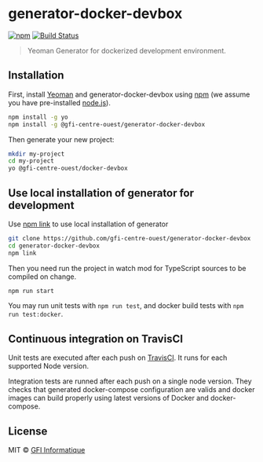 # generator-docker-devbox

[![npm](https://img.shields.io/npm/v/@gfi-centre-ouest/generator-docker-devbox.svg)](https://www.npmjs.com/package/@gfi-centre-ouest/generator-docker-devbox)
[![Build Status](https://img.shields.io/travis/gfi-centre-ouest/generator-docker-devbox.svg)](https://travis-ci.org/gfi-centre-ouest/generator-docker-devbox)

> Yeoman Generator for dockerized development environment.

## Installation

First, install [Yeoman](http://yeoman.io) and generator-docker-devbox using [npm](https://www.npmjs.com/) 
(we assume you have pre-installed [node.js](https://nodejs.org/)).

```bash
npm install -g yo
npm install -g @gfi-centre-ouest/generator-docker-devbox
```

Then generate your new project:

```bash
mkdir my-project
cd my-project
yo @gfi-centre-ouest/docker-devbox
```

## Use local installation of generator for development

Use [npm link](https://docs.npmjs.com/cli/link) to use local installation of generator

```bash
git clone https://github.com/gfi-centre-ouest/generator-docker-devbox
cd generator-docker-devbox
npm link
```

Then you need run the project in watch mod for TypeScript sources to be compiled on change.

```bash
npm run start
```

You may run unit tests with `npm run test`, and docker build tests with `npm run test:docker`.

## Continuous integration on TravisCI

Unit tests are executed after each push on [TravisCI](https://travis-ci.org/gfi-centre-ouest/generator-docker-devbox). 
It runs for each supported Node version.

Integration tests are runned after each push on a single node version. They checks that generated docker-compose 
configuration are valids and docker images can build properly using latest versions of Docker and docker-compose.


## License

MIT © [GFI Informatique](https://www.gfi.world/)
